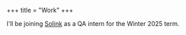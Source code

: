 +++
title = "Work"
+++

I'll be joining [Solink] as a QA intern for the Winter 2025 term.

[Solink]: https://solink.com/
